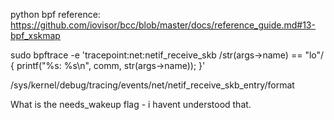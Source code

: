 python bpf reference:
https://github.com/iovisor/bcc/blob/master/docs/reference_guide.md#13-bpf_xskmap

sudo bpftrace -e 'tracepoint:net:netif_receive_skb /str(args->name) == "lo"/ { printf("%s: %s\n", comm, str(args->name)); }'

/sys/kernel/debug/tracing/events/net/netif_receive_skb_entry/format

What is the needs_wakeup flag - i havent understood that.